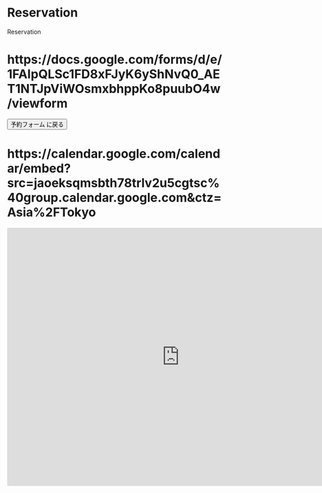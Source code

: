 # Reservation
Reservation
<!DOCTYPE html>
<html>
<head>
<meta charset="UTF-8">
<title>TipsNote : Reservation system </title>
<link rel="stylesheet" href="https://cdnjs.cloudflare.com/ajax/libs/marx/2.0.4/marx.css">
</head>

<body>
<main>
  <h1>https://docs.google.com/forms/d/e/1FAIpQLSc1FD8xFJyK6yShNvQ0_AET1NTJpViWOsmxbhppKo8puubO4w/viewform</h1>
  <a href="https://docs.google.com/forms/d/e/1FAIpQLSc1FD8xFJyK6yShNvQ0_AET1NTJpViWOsmxbhppKo8puubO4w/viewform"><button>予約フォーム に戻る</button></a>
</main>
 <h1>https://calendar.google.com/calendar/embed?src=jaoeksqmsbth78trlv2u5cgtsc%40group.calendar.google.com&ctz=Asia%2FTokyo</h1>

<iframe src="https://calendar.google.com/calendar/embed?src=jaoeksqmsbth78trlv2u5cgtsc%40group.calendar.google.com&ctz=Asia%2FTokyo" style="border: 0" width="800" height="600" frameborder="0" scrolling="no"></iframe>
